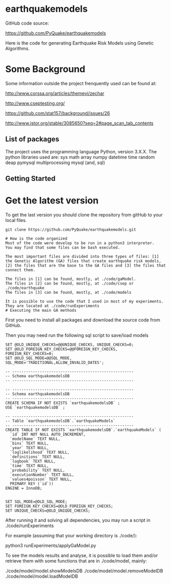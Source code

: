 # earthquakemodels

GitHub code source:

https://github.com/PyQuake/earthquakemodels

Here is the code for generating Earthquake Risk Models using Genetic Algorithms. 

# Some Background

Some information outside the project frenquently used can be found at:
  
  http://www.corssa.org/articles/themevi/zechar
  
  http://www.cseptesting.org/
  
  https://github.com/stat157/background/issues/26
  
  http://www.jstor.org/stable/3085650?seq=2#page_scan_tab_contents

List of packages
-------------
The project uses the programming language Python, version 3.X.X. 
The python libraries used are:
sys
math
array
numpy
datetime
time
random
deap 
pymysql
multiprocessing
mysql (and, sql)

Getting Started
---------------


# Get the latest version
To get the last version you should clone the repository from gitHub to your local files.
```
git clone https://github.com/PyQuake/earthquakemodels.git

# How is the code organized
Most of the code were develop to be run in a python3 interpreter. 
You may find that some files can be bash executed.

The most important files are divided into three types of files: [1] the Genetic Algorithm (GA) files that create earthquake risk models, [2] the files that are the base to the GA files and [3] the files that connect them.

The files in [1] can be found, mostly, at ./code/gaModel.
The files in [2] can be found, mostly, at ./code/csep or ./code/earthquake
The files in [3] can be found, mostly, at ./code/models

It is possible to use the code that I used in most of my experiments. They are located at ./code/runExperiments
# Executing the main GA methods 
```
First you need to install all packages and download the source code from GitHub.

Then you may need run the following sql script to save/load models

```
SET @OLD_UNIQUE_CHECKS=@@UNIQUE_CHECKS, UNIQUE_CHECKS=0;
SET @OLD_FOREIGN_KEY_CHECKS=@@FOREIGN_KEY_CHECKS, FOREIGN_KEY_CHECKS=0;
SET @OLD_SQL_MODE=@@SQL_MODE, SQL_MODE='TRADITIONAL,ALLOW_INVALID_DATES';

-- -----------------------------------------------------
-- Schema earthquakemodelsDB
-- -----------------------------------------------------

-- -----------------------------------------------------
-- Schema earthquakemodelsDB
-- -----------------------------------------------------
CREATE SCHEMA IF NOT EXISTS `earthquakemodelsDB` ;
USE `earthquakemodelsDB` ;

-- -----------------------------------------------------
-- Table `earthquakemodelsDB`.`earthquakeModels`
-- -----------------------------------------------------
CREATE TABLE IF NOT EXISTS `earthquakemodelsDB`.`earthquakeModels` (
  `id` INT NOT NULL AUTO_INCREMENT,
  `modelName` TEXT NULL,
  `bins` TEXT NULL,
  `year` TEXT NULL,
  `loglikelihood` TEXT NULL,
  `definitions` TEXT NULL,
  `logbook` TEXT NULL,
  `time` TEXT NULL,
  `probability` TEXT NULL,
  `executionNumber` TEXT NULL,
  `values4poisson` TEXT NULL,
  PRIMARY KEY (`id`))
ENGINE = InnoDB;


SET SQL_MODE=@OLD_SQL_MODE;
SET FOREIGN_KEY_CHECKS=@OLD_FOREIGN_KEY_CHECKS;
SET UNIQUE_CHECKS=@OLD_UNIQUE_CHECKS;
```

After running it and solving all dependencies, you may run a script in ./code/runExperiments

For example (assuming that your working directory is ./code/):

  python3 runExperiments/applyGaModel.py 

To see the models results and analyse, it is possible to load them and/or retrieve them with some functions that are in ./code/model, mainly:

  ./code/model/model.showModelsDB
  ./code/model/model.removeModelDB
  ./code/model/model.loadModelDB

